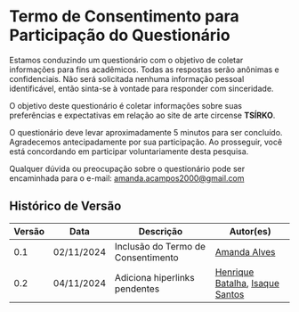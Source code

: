 # Termo de Consentimento para Participação do Questionário


Estamos conduzindo um questionário com o objetivo de coletar informações para fins acadêmicos. Todas as respostas serão anônimas e confidenciais. Não será solicitada nenhuma informação pessoal identificável, então sinta-se à vontade para responder com sinceridade.

O objetivo deste questionário é coletar informações sobre suas preferências e expectativas em relação ao site de arte circense **TSÍRKO**. 

O questionário deve levar aproximadamente 5 minutos para ser concluído. Agradecemos antecipadamente por sua participação. Ao prosseguir, você está concordando em participar voluntariamente desta pesquisa.

Qualquer dúvida ou preocupação sobre o questionário pode ser encaminhada para o e-mail: [amanda.acampos2000@gmail.com](amanda.acampos2000@gmail.com)

## Histórico de Versão

| Versão | Data       | Descrição | Autor(es) |
| ------ | ---------- | --------- | --------- |
| 0.1    | 02/11/2024 | Inclusão do Termo de Consentimento | [Amanda Alves](https://github.com/acamposs) |
| 0.2  | 04/11/2024 | Adiciona hiperlinks pendentes | [Henrique Batalha](https://github.com/HeBatalha), [Isaque Santos](https://github.com/IsaqueSH)|
